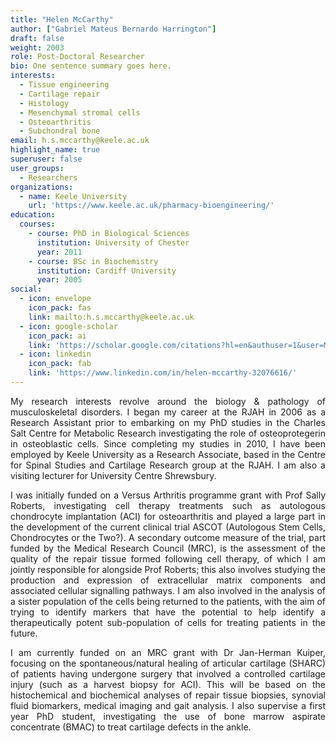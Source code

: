 ```yaml
---
title: "Helen McCarthy"
author: ["Gabriel Mateus Bernardo Harrington"]
draft: false
weight: 2003
role: Post-Doctoral Researcher
bio: One sentence summary goes here.
interests:
  - Tissue engineering
  - Cartilage repair
  - Histology
  - Mesenchymal stromal cells
  - Osteoarthritis
  - Subchondral bone
email: h.s.mccarthy@keele.ac.uk
highlight_name: true
superuser: false
user_groups:
  - Researchers
organizations:
  - name: Keele University
    url: 'https://www.keele.ac.uk/pharmacy-bioengineering/'
education:
  courses:
    - course: PhD in Biological Sciences
      institution: University of Chester
      year: 2011
    - course: BSc in Biochemistry
      institution: Cardiff University
      year: 2005
social:
  - icon: envelope
    icon_pack: fas
    link: mailto:h.s.mccarthy@keele.ac.uk
  - icon: google-scholar
    icon_pack: ai
    link: 'https://scholar.google.com/citations?hl=en&authuser=1&user=M1Jl-e8AAAAJ'
  - icon: linkedin
    icon_pack: fab
    link: 'https://www.linkedin.com/in/helen-mccarthy-32076616/'
---
```

<style>
body {
text-align: justify}
</style>

My research interests revolve around the biology & pathology of musculoskeletal disorders.
I began my career at the RJAH in 2006 as a Research Assistant prior to embarking on my PhD studies in the Charles Salt Centre for Metabolic Research investigating the role of osteoprotegerin in osteoblastic cells.
Since completing my studies in 2010, I have been employed by Keele University as a Research Associate, based in the Centre for Spinal Studies and Cartilage Research group at the RJAH. I am also a visiting lecturer for University Centre Shrewsbury.

I was initially funded on a Versus Arthritis programme grant with Prof Sally Roberts, investigating cell therapy treatments such as autologous chondrocyte implantation (ACI) for osteoarthritis and played a large part in the development of the current clinical trial ASCOT (Autologous Stem Cells, Chondrocytes or the Two?).
A secondary outcome measure of the trial, part funded by the Medical Research Council (MRC), is the assessment of the quality of the repair tissue formed following cell therapy, of which I am jointly responsible for alongside Prof Roberts; this also involves studying the production and expression of extracellular matrix components and associated cellular signalling pathways.
I am also involved in the analysis of a sister population of the cells being returned to the patients, with the aim of trying to identify markers that have the potential to help identify a therapeutically potent sub-population of cells for treating patients in the future.

I am currently funded on an MRC grant with Dr Jan-Herman Kuiper, focusing on the spontaneous/natural healing of articular cartilage (SHARC) of patients having undergone surgery that involved a controlled cartilage injury (such as a harvest biopsy for ACI).
This will be based on the histochemical and biochemical analyses of repair tissue biopsies, synovial fluid biomarkers, medical imaging and gait analysis.
I also supervise a first year PhD student, investigating the use of bone marrow aspirate concentrate (BMAC) to treat cartilage defects in the ankle.
